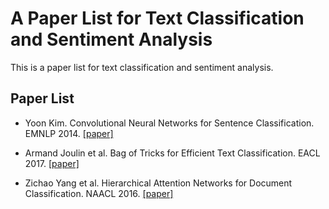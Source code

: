 # A Paper List for Text Classification and Sentiment Analysis

This is a paper list for text classification and sentiment analysis.

## Paper List

- Yoon Kim. Convolutional Neural Networks for Sentence Classification. EMNLP 2014. [[paper]][1]

- Armand Joulin et al. Bag of Tricks for Efficient Text Classification. EACL 2017. [[paper]][2]

- Zichao Yang et al. Hierarchical Attention Networks for Document Classification. NAACL 2016. [[paper]][3]

[1]:https://arxiv.org/abs/1408.5882
[2]:https://arxiv.org/abs/1607.01759
[3]:https://www.cs.cmu.edu/%7Ediyiy/docs/naacl16.pdf